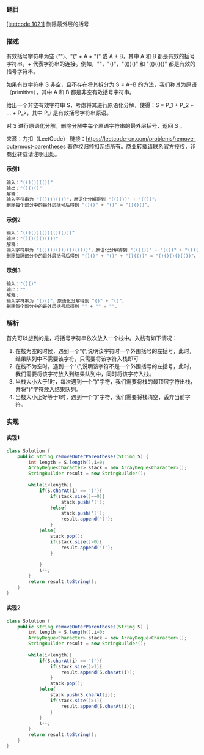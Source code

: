 ### 题目

[[leetcode 1021]](https://leetcode-cn.com/problems/remove-outermost-parentheses/comments/) 删除最外层的括号

### 描述

有效括号字符串为空 ("")、"(" + A + ")" 或 A + B，其中 A 和 B 都是有效的括号字符串，+ 代表字符串的连接。例如，""，"()"，"(())()" 和 "(()(()))" 都是有效的括号字符串。

如果有效字符串 S 非空，且不存在将其拆分为 S = A+B 的方法，我们称其为原语（primitive），其中 A 和 B 都是非空有效括号字符串。

给出一个非空有效字符串 S，考虑将其进行原语化分解，使得：S = P_1 + P_2 + ... + P_k，其中 P_i 是有效括号字符串原语。

对 S 进行原语化分解，删除分解中每个原语字符串的最外层括号，返回 S 。

来源：力扣（LeetCode）
链接：https://leetcode-cn.com/problems/remove-outermost-parentheses
著作权归领扣网络所有。商业转载请联系官方授权，非商业转载请注明出处。

#### 示例1

```java
输入："(()())(())"
输出："()()()"
解释：
输入字符串为 "(()())(())"，原语化分解得到 "(()())" + "(())"，
删除每个部分中的最外层括号后得到 "()()" + "()" = "()()()"。
```

#### 示例2

```java
输入："(()())(())(()(()))"
输出："()()()()(())"
解释：
输入字符串为 "(()())(())(()(()))"，原语化分解得到 "(()())" + "(())" + "(()(()))"，
删除每隔部分中的最外层括号后得到 "()()" + "()" + "()(())" = "()()()()(())"。
```
#### 示例3

```java
输入："()()"
输出：""
解释：
输入字符串为 "()()"，原语化分解得到 "()" + "()"，
删除每个部分中的最外层括号后得到 "" + "" = ""。

```

### 解析

首先可以想到的是，将括号字符串依次放入一个栈中。入栈有如下情况：

1. 在栈为空的时候，遇到一个"(",说明该字符时一个外围括号的左括号，此时，结果队列中不需要该字符，只需要将该字符入栈即可
2. 在栈不为空时，遇到一个"(",说明该字符不是一个外围括号的左括号，此时，我们需要将该字符放入到结果队列中，同时将该字符入栈。
3. 当栈大小大于1时，每次遇到一个")"字符，我们需要将栈的最顶层字符出栈，并将")"字符放入结果队列。
4. 当栈大小正好等于1时，遇到一个")"字符，我们需要将栈清空，丢弃当前字符。




### 实现


#### 实现1
```java
class Solution {
    public String removeOuterParentheses(String S) {
        int length = S.length(),i=0;
        ArrayDeque<Character> stack = new ArrayDeque<Character>();
        StringBuilder result = new StringBuilder();
        
        while(i<length){
            if(S.charAt(i) == '('){
                if(stack.size()==0){
                    stack.push('(');
                }else{
                    stack.push('(');
                    result.append('(');
                }
            }else{
                stack.pop();
                if(stack.size()>0){
                    result.append(')');
                }
                
            }
            i++;
        }
        return result.toString();
    }
}
```
#### 实现2
```java
class Solution {
    public String removeOuterParentheses(String S) {
        int length = S.length(),i=0;
        ArrayDeque<Character> stack = new ArrayDeque<Character>();
        StringBuilder result = new StringBuilder();
        
        while(i<length){
            if(S.charAt(i) == ')'){
                if(stack.size()>1){
                    result.append(S.charAt(i));
                }
                stack.pop();
            }else{
                stack.push(S.charAt(i));
                if(stack.size()>1){
                    result.append(S.charAt(i));
                }
            }
            i++;
        }
        return result.toString();
    }
}
```
```
